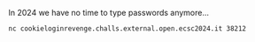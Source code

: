 In 2024 we have no time to type passwords anymore...

`nc cookieloginrevenge.challs.external.open.ecsc2024.it 38212`